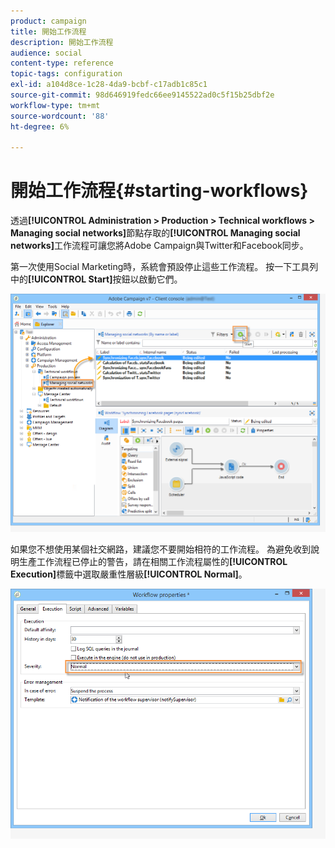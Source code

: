 ```yaml
---
product: campaign
title: 開始工作流程
description: 開始工作流程
audience: social
content-type: reference
topic-tags: configuration
exl-id: a104d8ce-1c28-4da9-bcbf-c17adb1c85c1
source-git-commit: 98d646919fedc66ee9145522ad0c5f15b25dbf2e
workflow-type: tm+mt
source-wordcount: '88'
ht-degree: 6%

---
```


# 開始工作流程{#starting-workflows}

透過&#x200B;**[!UICONTROL Administration > Production > Technical workflows > Managing social networks]**&#x200B;節點存取的&#x200B;**[!UICONTROL Managing social networks]**&#x200B;工作流程可讓您將Adobe Campaign與Twitter和Facebook同步。

第一次使用Social Marketing時，系統會預設停止這些工作流程。 按一下工具列中的&#x200B;**[!UICONTROL Start]**&#x200B;按鈕以啟動它們。

![](assets/social_start_workflows.png)

如果您不想使用某個社交網路，建議您不要開始相符的工作流程。 為避免收到說明生產工作流程已停止的警告，請在相關工作流程屬性的&#x200B;**[!UICONTROL Execution]**&#x200B;標籤中選取嚴重性層級&#x200B;**[!UICONTROL Normal]**。

![](assets/social_start_workflows2.png)
